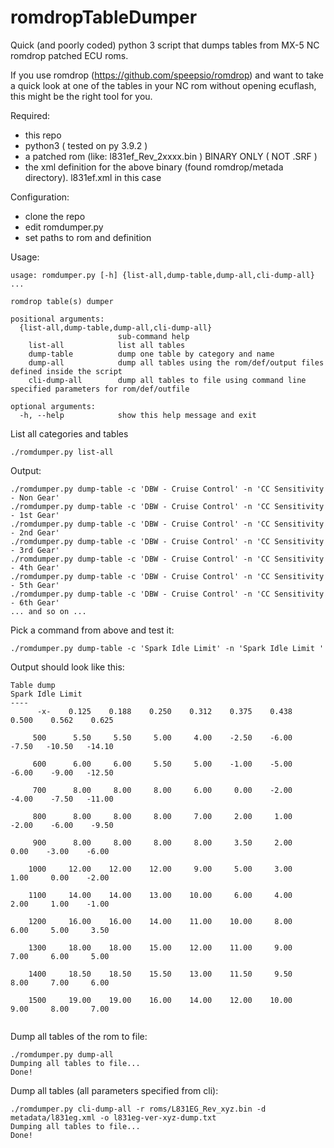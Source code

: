 # romdropTableDumper
Quick (and poorly coded) python 3 script that dumps tables from MX-5 NC romdrop patched ECU roms.

If you use romdrop (https://github.com/speepsio/romdrop) and want to take a quick look at one of the tables in your NC rom without opening ecuflash, this might be the right tool for you.

Required:
- this repo
- python3 ( tested on py 3.9.2 ) 
- a patched rom (like: l831ef_Rev_2xxxx.bin ) BINARY ONLY  ( NOT .SRF )
- the xml definition for the above binary (found romdrop/metada directory). l831ef.xml in this case

Configuration:
- clone the repo
- edit romdumper.py
- set paths to rom and definition

Usage:
````
usage: romdumper.py [-h] {list-all,dump-table,dump-all,cli-dump-all} ...

romdrop table(s) dumper

positional arguments:
  {list-all,dump-table,dump-all,cli-dump-all}
                        sub-command help
    list-all            list all tables
    dump-table          dump one table by category and name
    dump-all            dump all tables using the rom/def/output files defined inside the script
    cli-dump-all        dump all tables to file using command line specified parameters for rom/def/outfile

optional arguments:
  -h, --help            show this help message and exit
````


List all categories and tables

````
./romdumper.py list-all
````

Output:
````
./romdumper.py dump-table -c 'DBW - Cruise Control' -n 'CC Sensitivity - Non Gear'
./romdumper.py dump-table -c 'DBW - Cruise Control' -n 'CC Sensitivity - 1st Gear'
./romdumper.py dump-table -c 'DBW - Cruise Control' -n 'CC Sensitivity - 2nd Gear'
./romdumper.py dump-table -c 'DBW - Cruise Control' -n 'CC Sensitivity - 3rd Gear'
./romdumper.py dump-table -c 'DBW - Cruise Control' -n 'CC Sensitivity - 4th Gear'
./romdumper.py dump-table -c 'DBW - Cruise Control' -n 'CC Sensitivity - 5th Gear'
./romdumper.py dump-table -c 'DBW - Cruise Control' -n 'CC Sensitivity - 6th Gear'
... and so on ...
````


Pick a command from above and test it:

````
./romdumper.py dump-table -c 'Spark Idle Limit' -n 'Spark Idle Limit '
````

Output should look like this:

````
Table dump
Spark Idle Limit 
----
      -x-    0.125    0.188    0.250    0.312    0.375    0.438    0.500    0.562    0.625

     500      5.50     5.50     5.00     4.00    -2.50    -6.00    -7.50   -10.50   -14.10

     600      6.00     6.00     5.50     5.00    -1.00    -5.00    -6.00    -9.00   -12.50

     700      8.00     8.00     8.00     6.00     0.00    -2.00    -4.00    -7.50   -11.00

     800      8.00     8.00     8.00     7.00     2.00     1.00    -2.00    -6.00    -9.50

     900      8.00     8.00     8.00     8.00     3.50     2.00     0.00    -3.00    -6.00

    1000     12.00    12.00    12.00     9.00     5.00     3.00     1.00     0.00    -2.00

    1100     14.00    14.00    13.00    10.00     6.00     4.00     2.00     1.00    -1.00

    1200     16.00    16.00    14.00    11.00    10.00     8.00     6.00     5.00     3.50

    1300     18.00    18.00    15.00    12.00    11.00     9.00     7.00     6.00     5.00

    1400     18.50    18.50    15.50    13.00    11.50     9.50     8.00     7.00     6.00

    1500     19.00    19.00    16.00    14.00    12.00    10.00     9.00     8.00     7.00


````


Dump all tables of the rom to file:

````
./romdumper.py dump-all
Dumping all tables to file...
Done!
````

Dump all tables (all parameters specified from cli):

````
./romdumper.py cli-dump-all -r roms/L831EG_Rev_xyz.bin -d metadata/l831eg.xml -o l831eg-ver-xyz-dump.txt
Dumping all tables to file...
Done!
````

